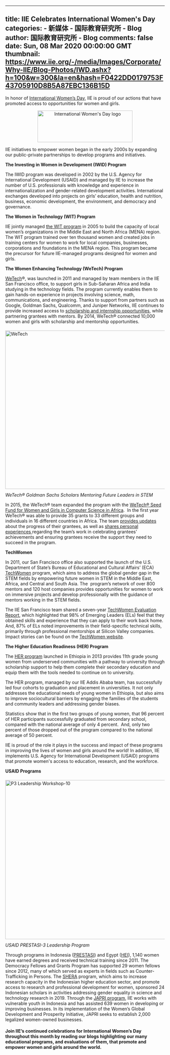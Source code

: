 
---
title: IIE Celebrates International Women's Day
categories: 
    - 新媒体
    - 国际教育研究所 - Blog
author: 国际教育研究所 - Blog
comments: false
date: Sun, 08 Mar 2020 00:00:00 GMT
thumbnail: https://www.iie.org/-/media/Images/Corporate/Why-IIE/Blog-Photos/IWD.ashx?h=100&w=300&la=en&hash=F0422DD0179753F43705910D8B5A87EBC136B15D
---

<div>   
<p style="text-align: left;"> In honor of <a href="https://www.internationalwomensday.com/" target="_blank">International Women’s Day</a>, IIE is proud of our actions that have promoted access to opportunities for women and girls.</p>
<p style="text-align: center;"><img alt="International Women's Day logo" src="https://www.iie.org/-/media/Images/Corporate/Why-IIE/Blog-Photos/IWD.ashx?h=100&w=300&la=en&hash=F0422DD0179753F43705910D8B5A87EBC136B15D" style="height: 100px; width: 300px; vertical-align: middle;" referrerpolicy="no-referrer"></p>
<p style="text-align: left;">
IIE initiatives to empower women began in the early 2000s by expanding our public-private partnerships to develop programs and initiatives.
</p>
<p><strong>The Investing in Women in Development (IWID) Program</strong></p>
<p>The IWID program was developed in 2002 by the U.S. Agency for International Development (USAID) and managed by IIE to increase the number of U.S. professionals with knowledge and experience in internationalization and gender-related development activities. International exchanges developed into projects on girls’ education, health and nutrition, business, economic development, the environment, and democracy and governance.</p>
<p><strong>The Women in Technology (WIT) Program</strong></p>
<p>IIE jointly managed <a href="https://www.iie.org/en/Programs/Women-in-Technology">the WIT program</a> in 2005 to build the capacity of local women’s organizations in the Middle East and North Africa (MENA) region. The WIT program trained over ten thousand women and created jobs in training centers for women to work for local companies, businesses, corporations and foundations in the MENA region. This program became the precursor for future IIE-managed programs designed for women and girls.</p>
<p><strong>The Women Enhancing Technology (WeTech) Program</strong></p>
<p><a href="https://www.iie.org/en/Programs/WeTech">WeTech</a>®, was launched in 2011 and managed by team members in the IIE San Francisco office, to support girls in Sub-Saharan Africa and India studying in the technology fields. The program currently enables them to gain hands-on experience in projects involving science, math, communications, and engineering. Thanks to support from partners such as Google, Goldman Sachs, Qualcomm, and Juniper Networks, IIE continues to provide increased access to <a href="https://www.iie.org/en/Programs/WeTech/About">scholarship and internship opportunities</a>, while partnering grantees with mentors. By 2014, WeTech® connected 10,000 women and girls with scholarship and mentorship opportunities.<br>
<img alt="WeTech " src="https://www.iie.org/-/media/Images/Programs/WeTech/IMG_0027.ashx?h=500&w=751&la=en&hash=E9E83F560A27E126B0B8FFB82F380C8539AF9EC0" style="height: 500px; width: 751px; margin-top: 20px; margin-bottom: 10px;" referrerpolicy="no-referrer"><br>
<em>WeTech® Goldman Sachs Scholars Mentoring Future Leaders in STEM</em></p>
<p>In 2015, the WeTech® team expanded the program with the <a href="https://www.iie.org/en/Research-and-Insights/Publications/WeTech-Impact-Report-Seed-Fund-For-Women-And-Girls-In-Computer-Science-In-Africa">WeTech® Seed Fund for Women and Girls in Computer Science in Africa</a>.  In the first year WeTech® was able to provide 35 grants to 33 different groups and individuals in 16 different countries in Africa. The team <a href="https://www.iie.org/en/Learn/Blog/2016/10/2016-October-Women-Enhancing-Technology-Three-Years-Of-Impact">provides updates </a>about the progress of their grantees, as well as <a href="https://www.iie.org/en/Learn/Blog/2016/10/2016-October-WeTech-Qualcomm-Global-Scholars-Empowering-Next-Generation-Female-STEM-Leaders">shares personal experiences </a>regarding the team’s work in celebrating grantees’ achievements and ensuring grantees receive the support they need to succeed in the program.
</p>
<p><strong>TechWomen</strong></p>
<p>In 2011, our San Francisco office also supported the launch of the U.S. Department of State’s Bureau of Educational and Cultural Affairs’ (ECA)  <a href="https://www.iie.org/en/Programs/TechWomen">TechWomen</a> program, which aims to address the global gender gap in the STEM fields by empowering future women in STEM in the Middle East, Africa, and Central and South Asia. The  program’s network of over 800 mentors and 120 host companies provides opportunities for women to work on immersive projects and develop professionally with the guidance of mentors working in the STEM fields.</p>
<p>The IIE San Francisco team shared a seven-year <a href="https://www.iie.org/en/Research-and-Insights/Publications/TechWomen-Evaluation-Report-Year-7">TechWomen Evaluation Report</a>, which highlighted that 98% of Emerging Leaders (ELs) feel that they obtained skills and experience that they can apply to their work back home. And, 87% of ELs noted improvements in their field-specific technical skills, primarily through professional mentorships at Silicon Valley companies. Impact stories can be found on the <a href="https://www.techwomen.org/">TechWomen website</a>.</p>
<p><strong>The Higher Education Readiness (HER) Program</strong></p>
<p>The <a href="https://www.iie.org/en/Programs/HER">HER program</a> launched in Ethiopia in 2013 provides 11th grade young women from underserved communities with a pathway to university through scholarship support to help them complete their secondary education and equip them with the tools needed to continue on to university. </p>
<p>The HER program, managed by our IIE Addis Ababa team, has successfully led four cohorts to graduation and placement in universities. It not only addresses the educational needs of young women in Ethiopia, but also aims to improve sociocultural barriers by engaging the families of the students and community leaders and addressing gender biases.</p>
<p>Statistics show that in the first two groups of young women, that 96 percent of HER participants successfully graduated from secondary school, compared with the national average of only 4 percent.  And, only two percent of those dropped out of the program compared to the national average of 50 percent.</p>
<p>IIE is proud of the role it plays in the success and impact of these programs in improving the lives of women and girls around the world! In addition, IIE implements U.S. Agency for International Development (USAID) programs that promote women's access to education, research, and the workforce.</p>
<p><strong>USAID Programs</strong><br>
<img alt="P3 Leadership Workshop-10" src="https://www.iie.org/-/media/Images/Programs/USAID-PRESTASI/Group1.ashx?h=502&w=750&la=en&hash=2E658D5B5AC7943F45617B697107FA479B049980" style="height: 502px; width: 750px; margin-top: 20px; margin-bottom: 10px;" referrerpolicy="no-referrer"><br>
<em>USAID PRESTASI-3 Leadership Program</em></p>
<p>Through programs in Indonesia (<a href="https://www.iie.org/en/Programs/USAID-PRESTASI">PRESTASI</a>) and Egypt (<a href="https://www.iie.org/en/Programs/HEI-Private-University-Scholarships-Program">HEI</a>), 1,140 women have earned degrees and received technical training since 2011. The Democracy Fellows and Grants Program has supported 29 women fellows since 2012, many of which served as experts in fields such as Counter-Trafficking in Persons. The <a href="https://www.iie.org/en/Programs/SHERA">SHERA</a> program, which aims to increase research capacity in the Indonesian higher education sector, and promote access to research and professional development for women, sponsored 24 Indonesian scholars in activities addressing gender equality in science and technology research in 2019. Through the <a href="https://www.iie.org/en/Programs/USAID-JAdi-Pengusaha-MandiRI">JAPRI program</a>, IIE works with vulnerable youth in Indonesia and has assisted 639 women in developing or improving businesses. In its implementation of the Women’s Global Development and Prosperity Initiative, JAPRI seeks to establish 2,000 legalized women-owned businesses.</p>
<h4>Join IIE’s continued celebrations for International Women’s Day throughout this month by reading our blogs highlighting our many educational programs, and evaluations of them, that promote and empower women and girls around the world.</h4>
                


              
</div>
            